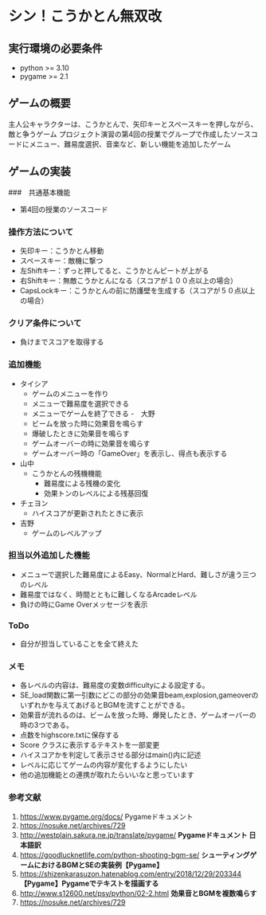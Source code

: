# シン！こうかとん無双改
## 実行環境の必要条件
* python >= 3.10
* pygame >= 2.1

## ゲームの概要
主人公キャラクターは、こうかとんで、矢印キーとスペースキーを押しながら、敵と争うゲーム
プロジェクト演習の第4回の授業でグループで作成したソースコードにメニュー、難易度選択、音楽など、新しい機能を追加したゲーム

## ゲームの実装
###　共通基本機能
* 第4回の授業のソースコード
### 操作方法について
* 矢印キー：こうかとん移動
* スペースキー：敵機に撃つ
* 左Shiftキー：ずっと押してると、こうかとんピートが上がる
* 右Shiftキー：無敵こうかとんになる（スコアが１００点以上の場合）
* CapsLockキー：こうかとんの前に防護壁を生成する（スコアが５０点以上の場合）
### クリア条件について
* 負けまでスコアを取得する
### 追加機能
- タイシア
    * ゲームのメニューを作り
    * メニューで難易度を選択できる
    * メニューでゲームを終了できる
-　大野
    * ビームを放った時に効果音を鳴らす
    * 爆破したときに効果音を鳴らす
    * ゲームオーバーの時に効果音を鳴らす
    * ゲームオーバー時の「GameOver」を表示し、得点も表示する
- 山中
    - こうかとんの残機機能
        * 難易度による残機の変化
        * 効果トンのレベルによる残基回復
- チェヨン
    - ハイスコアが更新されたときに表示
- 吉野
    - ゲームのレベルアップ
    
### 担当以外追加した機能
* メニューで選択した難易度によるEasy、NormalとHard、難しさが違う三つのレベル
* 難易度ではなく、時間とともに難しくなるArcadeレベル
* 負けの時にGame Overメッセージを表示

### ToDo
* 自分が担当していることを全て終えた

### メモ
* 各レベルの内容は、難易度の変数difficultyによる設定する。
* SE_load関数に第一引数にどこの部分の効果音beam,explosion,gameoverのいずれかを与えてあげるとBGMを流すことができる。
* 効果音が流れるのは、ビームを放った時、爆発したとき、ゲームオーバーの時の3つである。
* 点数をhighscore.txtに保存する
* Score クラスに表示するテキストを一部変更
* ハイスコアかを判定して表示させる部分はmain()内に記述
* レベルに応じてゲームの内容が変化するようにしたい
* 他の追加機能との連携が取れたらいいなと思っています

### 参考文献
1. https://www.pygame.org/docs/ Pygameドキュメント
2. https://nosuke.net/archives/729
3. http://westplain.sakura.ne.jp/translate/pygame/ **Pygameドキュメント 日本語訳**
4. https://goodlucknetlife.com/python-shooting-bgm-se/ **シューティングゲームにおけるBGMとSEの実装例【Pygame】**
5. https://shizenkarasuzon.hatenablog.com/entry/2018/12/29/203344 **【Pygame】Pygameでテキストを描画する**
6. http://www.s12600.net/psy/python/02-2.html **効果音とBGMを複数鳴らす**
7. https://nosuke.net/archives/729